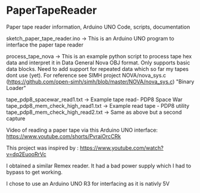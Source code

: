 # PaperTapeReader
Paper tape reader information, Arduino UNO Code, scripts, documentation

sketch_paper_tape_reader.ino  -> This is an Arduino UNO program to interface the paper tape reader

process_tape_nova  -> This is an example python script to process tape hex data and interpret it in 
                      Data General Nova OBJ format. Only supports basic data blocks. Need to add support for repeated data which so far my tapes dont use (yet).
                      For reference see SIMH project NOVA/nova_sys.c (https://github.com/open-simh/simh/blob/master/NOVA/nova_sys.c) "Binary Loader"

tape_pdp8_spacewar_read1.txt        -> Example tape read- PDP8 Space War 
tape_pdp8_mem_check_high_read1.txt  -> Example read tape - PDP8 utility
tape_pdp8_mem_check_high_read2.txt  -> Same as above but a second capture

Video of reading a paper tape via this Arduino UNO interface:
   https://www.youtube.com/shorts/PvraiOrcCRk
   
This project was inspired by : https://www.youtube.com/watch?v=dq2EuooRrVc

I obtained a similar Remex reader. It had a bad power supply which I had to bypass to get working.

I chose to use an Arduino UNO R3 for interfacing as it is nativly 5V
